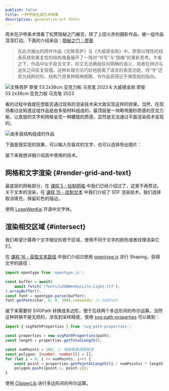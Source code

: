 ```yaml
---
publish: false
title: 一种字体生成艺术效果
description: generative-art fonts
---
```


<script setup>
import Signature from '../../components/Signature.vue'
</script>

周末在沪申美术馆看了松赞隐秘之门展览，除了上田义彦的摄影作品，被一组作品深深打动。下面的介绍来自：[隐秘之门｜廖斐]

> 在此次展出的两件作品《文殊菩萨》与《大威德金刚》中，廖斐以理性的线条系统和重复性的结构堆叠展开了一场对“书写”与“图像”的重新思考。乍看之下，作品中似乎隐含文字，却又无法确指任何明确的语义，观者在辨识与迷失之间反复摇摆。这种处理方法巧妙地脱离了语言的表意功能，将“字”还原为纯粹的形、结构乃至某种精神图腾，令作品获得近乎禅意般的指向。

![文殊菩萨 廖斐 53.2x38cm 亚克力板 马克笔 2023 & 大威德金刚 廖斐 53.2x38cm 亚克力板 马克笔 2023](/liaofei.png)

看的过程中我就在想能否通过现有的渲染技术来大致实现这样的效果。当然，在现场看过会知道这组作品是由多层材料组成的，最顶层是一块略带磨砂质感的亚克力板，让底层的文字和网格呈现一种朦胧的质感，显然是无法通过平面渲染技术呈现的。

![由多层结构组成的作品](/liaofei-photo.jpg)

下面是我实现的效果，可以输入你喜欢的文字，也可以选择导出图片：

<Signature />

接下来我想详细介绍其中使用的技术。

## 网格和文字渲染 {#render-grid-and-text}

最底层的网格部分，在 [课程 5 - 绘制网格] 中我们已经介绍过了，这里不再赘述。关于文本的渲染，在 [课程 15 - 绘制文本] 中我们介绍了 SDF 渲染技术，我们选择取消填充，保留彩色的描边。

使用 [LxgwWenKai] 开源中文字体。

## 渲染相交区域 {#intersect}

我们希望计算两个文字相交的若干区域，使用不同于文字的颜色或者纹理渲染它们。

在 [课程 16 - 获取文本路径] 中我们介绍过使用 [opentype.js] 进行 Shaping，获得文字的路径：

```ts
import opentype from 'opentype.js';

const buffer = await(
    await fetch('/fonts/LXGWWenKaiLite-Light.ttf'),
).arrayBuffer();
const font = opentype.parse(buffer);
font.getPath(char, 0, 0, 300).commands; // SVGPath
```

接下来需要将 SVGPath 转换成多边形，便于后续两个多边形间的布尔运算。当然这种转换不是无损的，涉及到采样精度，使用 [svg-path-properties] 可以做到：

```ts
import { svgPathProperties } from 'svg-path-properties';

const properties = new svgPathProperties(path);
const length = properties.getTotalLength();

const numPoints = 100; // 根据需要调整精度
const polygon: [number, number][] = [];
for (let i = 0; i <= numPoints; i++) {
    const point = properties.getPointAtLength((i / numPoints) * length);
    polygon.push([point.x, point.y]);
}
```

使用 [ClipperLib] 进行多边形间的布尔运算。

[隐秘之门｜廖斐]: https://mp.weixin.qq.com/s/2GmvjFvA7NoRAOGacg-3fA
[LxgwWenKai]: https://github.com/lxgw/LxgwWenKai
[课程 5 - 绘制网格]: /zh/guide/lesson-005
[课程 15 - 绘制文本]: /zh/guide/lesson-015
[课程 16 - 获取文本路径]: /zh/guide/lesson-016#opentypejs
[opentype.js]: https://github.com/opentypejs/opentype.js
[ClipperLib]: https://github.com/junmer/clipper-lib
[svg-path-properties]: https://github.com/rveciana/svg-path-properties
